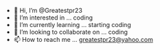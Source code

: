 - 👋 Hi, I’m @Greatestpr23
- 👀 I’m interested in ... coding 
- 🌱 I’m currently learning ... starting coding 
- 💞️ I’m looking to collaborate on ... coding 
- 📫 How to reach me ... greatestpr23@yahoo.com

<!---
Greatestpr23/Greatestpr23 is a ✨ special ✨ repository because its `README.md` (this file) appears on your GitHub profile.
You can click the Preview link to take a look at your changes.
--->
